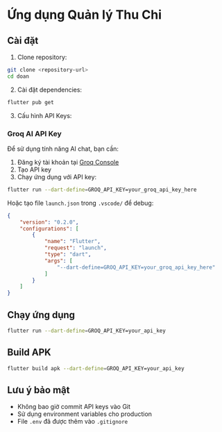 # Ứng dụng Quản lý Thu Chi

## Cài đặt

1. Clone repository:
```bash
git clone <repository-url>
cd doan
```

2. Cài đặt dependencies:
```bash
flutter pub get
```

3. Cấu hình API Keys:

### Groq AI API Key
Để sử dụng tính năng AI chat, bạn cần:
1. Đăng ký tài khoản tại [Groq Console](https://console.groq.com/)
2. Tạo API key
3. Chạy ứng dụng với API key:

```bash
flutter run --dart-define=GROQ_API_KEY=your_groq_api_key_here
```

Hoặc tạo file `launch.json` trong `.vscode/` để debug:
```json
{
    "version": "0.2.0",
    "configurations": [
        {
            "name": "Flutter",
            "request": "launch",
            "type": "dart",
            "args": [
                "--dart-define=GROQ_API_KEY=your_groq_api_key_here"
            ]
        }
    ]
}
```

## Chạy ứng dụng

```bash
flutter run --dart-define=GROQ_API_KEY=your_api_key
```

## Build APK

```bash
flutter build apk --dart-define=GROQ_API_KEY=your_api_key
```

## Lưu ý bảo mật

- Không bao giờ commit API keys vào Git
- Sử dụng environment variables cho production
- File `.env` đã được thêm vào `.gitignore`














